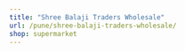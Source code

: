 ```yaml
---
title: "Shree Balaji Traders Wholesale"
url: /pune/shree-balaji-traders-wholesale/
shop: supermarket
---
```

